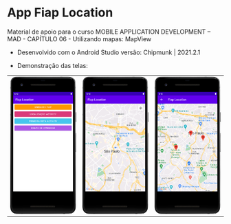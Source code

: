 # App Fiap Location
Material de apoio para o curso MOBILE APPLICATION DEVELOPMENT – MAD - CAPÍTULO 06 - Utilizando mapas: MapView

* Desenvolvido com o Android Studio versão: Chipmunk | 2021.2.1


* Demonstração das telas:
<table>
  <tr>
    <td>
      <img src="https://raw.githubusercontent.com/eumagnun/fiap-on-utilizando-mapas/a21290b35a8d98efd23505d191818e986ddd77fd/images/menu.png"  width="200"/>
    </td>
    <td>
      <img src="https://raw.githubusercontent.com/eumagnun/fiap-on-utilizando-mapas/assets/images/localizacao.png"  width="200"/>
    </td>
    <td>
      <img src="https://raw.githubusercontent.com/eumagnun/fiap-on-utilizando-mapas/assets/images/unidades_fiap.png"  width="200"/>
    </td>
  </tr>
</table>
